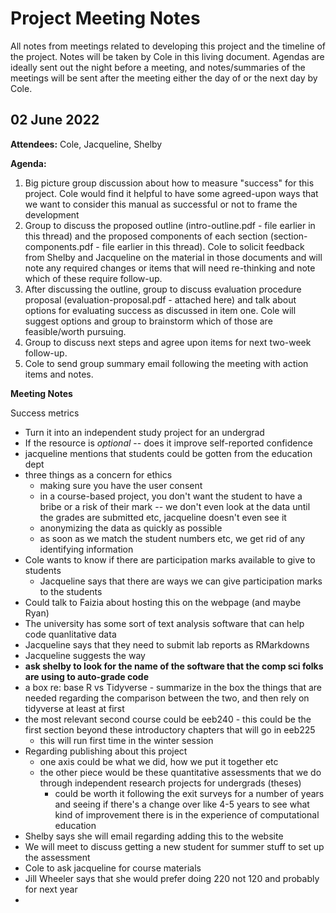 # Project Meeting Notes

All notes from meetings related to developing this project and the timeline of the project. Notes will be taken by Cole in this living document. Agendas are ideally sent out the night before a meeting, and notes/summaries of the meetings will be sent after the meeting either the day of or the next day by Cole.

## 02 June 2022

**Attendees:** Cole, Jacqueline, Shelby

**Agenda:**

1. Big picture group discussion about how to measure "success" for this project. Cole would find it helpful to have some agreed-upon ways that we want to consider this manual as successful or not to frame the development
2. Group to discuss the proposed outline (intro-outline.pdf - file earlier in this thread) and the proposed components of each section (section-components.pdf - file earlier in this thread). Cole to solicit feedback from Shelby and Jacqueline on the material in those documents and will note any required changes or items that will need re-thinking and note which of these require follow-up.
3. After discussing the outline, group to discuss evaluation procedure proposal (evaluation-proposal.pdf - attached here) and talk about options for evaluating success as discussed in item one. Cole will suggest options and group to brainstorm which of those are feasible/worth pursuing.
4. Group to discuss next steps and agree upon items for next two-week follow-up.
5. Cole to send group summary email following the meeting with action items and notes. 

**Meeting Notes**

Success metrics

* Turn it into an independent study project for an undergrad 
* If the resource is *optional* -- does it improve self-reported confidence 
* jacqueline mentions that students could be gotten from the education dept
* three things as a concern for ethics 
  * making sure you have the user consent
  * in a course-based project, you don't want the student to have a bribe or a risk of their mark -- we don't even look at the data until the grades are submitted etc, jacqueline doesn't even see it
  * anonymizing the data as quickly as possible 
  * as soon as we match the student numbers etc, we get rid of any identifying information 
* Cole wants to know if there are participation marks available to give to students 
  * Jacqueline says that there are ways we can give participation marks to the students 
* Could talk to Faizia about hosting this on the webpage (and maybe Ryan)
* The university has some sort of text analysis software that can help code quanlitative data
* Jacqueline says that they need to submit lab reports as RMarkdowns 
* Jacqueline suggests the way 
* **ask shelby to look for the name of the software that the comp sci folks are using to auto-grade code**
* a box re: base R vs Tidyverse - summarize in the box the things that are needed regarding the comparison between the two, and then rely on tidyverse at least at first 
* the most relevant second course could be eeb240 - this could be the first section beyond these introductory chapters that will go in eeb225
  * this will run first time in the winter session
* Regarding publishing about this project
  * one axis could be what we did, how we put it together etc
  * the other piece would be these quantitative assessments that we do through independent research projects for undergrads (theses) 
    * could be worth it following the exit surveys for a number of years and seeing if there's a change over like 4-5 years to see what kind of improvement there is in the experience of computational education 
* Shelby says she will email regarding adding this to the website
* We will meet to discuss getting a new student for summer stuff to set up the assessment 
* Cole to ask jacqueline for course materials 
* Jill Wheeler says that she would prefer doing 220 not 120 and probably for next year 
* 

